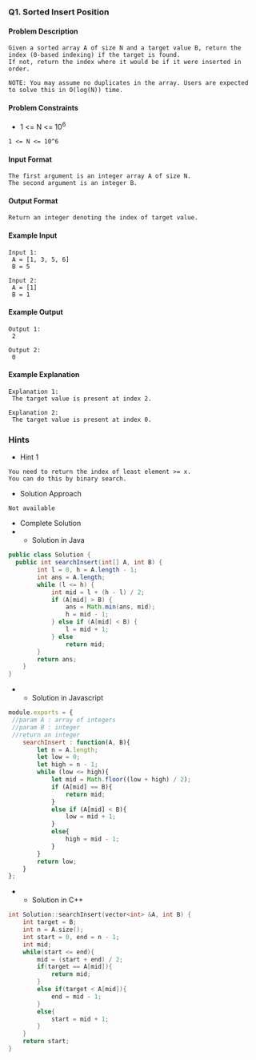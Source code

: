 ### Q1. Sorted Insert Position
#### Problem Description
```text
Given a sorted array A of size N and a target value B, return the 
index (0-based indexing) if the target is found.
If not, return the index where it would be if it were inserted in order.

NOTE: You may assume no duplicates in the array. Users are expected 
to solve this in O(log(N)) time.
```
#### Problem Constraints
* <p>1 &lt;= N &lt;= 10<sup>6</sup></p>
```text
1 <= N <= 10^6
```
#### Input Format
```text
The first argument is an integer array A of size N.
The second argument is an integer B.
```
#### Output Format
```text
Return an integer denoting the index of target value.
```
#### Example Input
```text
Input 1:
 A = [1, 3, 5, 6]
 B = 5 

Input 2:
 A = [1]
 B = 1
```
#### Example Output
```text
Output 1:
 2 

Output 2:
 0
```
#### Example Explanation
```text
Explanation 1:
 The target value is present at index 2. 

Explanation 2:
 The target value is present at index 0.
```
### Hints
* Hint 1
```text
You need to return the index of least element >= x.
You can do this by binary search.
```
* Solution Approach
```text
Not available 
```
* Complete Solution
* * Solution in Java
```java
public class Solution {
  public int searchInsert(int[] A, int B) {
        int l = 0, h = A.length - 1;
        int ans = A.length;
        while (l <= h) {
            int mid = l + (h - l) / 2;
            if (A[mid] > B) {
                ans = Math.min(ans, mid);
                h = mid - 1;
            } else if (A[mid] < B) {
                l = mid + 1;
            } else 
                return mid;
        }
        return ans;
    }
}
```
* * Solution in Javascript
```javascript
module.exports = { 
 //param A : array of integers
 //param B : integer
 //return an integer
	searchInsert : function(A, B){
        let n = A.length;
        let low = 0;
        let high = n - 1;
        while (low <= high){
            let mid = Math.floor((low + high) / 2);
            if (A[mid] == B){
                return mid;
            }
            else if (A[mid] < B){
                low = mid + 1;
            }
            else{
                high = mid - 1;
            }
        }
        return low;
	}
};
```
* * Solution in C++
```cpp
int Solution::searchInsert(vector<int> &A, int B) {
    int target = B;
    int n = A.size();
    int start = 0, end = n - 1;
    int mid;
    while(start <= end){
        mid = (start + end) / 2;
        if(target == A[mid]){
            return mid;
        }
        else if(target < A[mid]){
            end = mid - 1;
        }
        else{
            start = mid + 1;
        }
    }
    return start;
}
```

